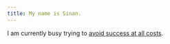 ```yaml
---
title: My name is Sinan.
---
```


I am currently busy trying to [avoid success at all costs].

<!-- REFERENCES -->

[avoid success at all costs]:
  https://link.springer.com/chapter/10.1007/978-1-4302-1949-1_7
